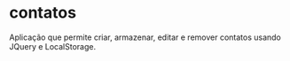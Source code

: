 # contatos
Aplicação que permite criar, armazenar, editar e remover contatos usando JQuery e LocalStorage.
